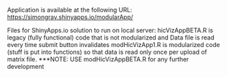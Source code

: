 Application is available at the following URL:
https://simongray.shinyapps.io/modularApp/

Files for ShinyApps.io solution to run on local server:
hicVizAppBETA.R is legacy (fully functional) code that is not modularized and Data file is read every time submit button invalidates
modHicVizApp1.R is modularized code (stuff is put into functions) so that data is read only once per upload of matrix file. 
***NOTE: USE modHicVizAppBETA.R for any further development
